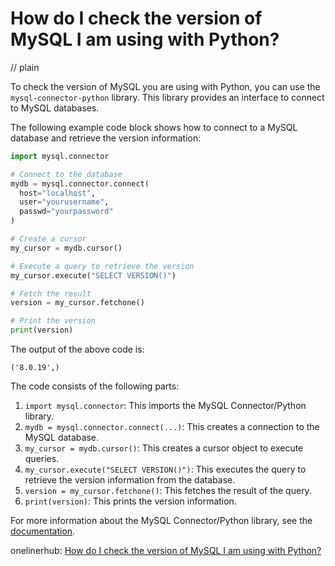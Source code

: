 # How do I check the version of MySQL I am using with Python?
// plain

To check the version of MySQL you are using with Python, you can use the `mysql-connector-python` library. This library provides an interface to connect to MySQL databases.

The following example code block shows how to connect to a MySQL database and retrieve the version information:

```python
import mysql.connector

# Connect to the database
mydb = mysql.connector.connect(
  host="localhost",
  user="yourusername",
  passwd="yourpassword"
)

# Create a cursor
my_cursor = mydb.cursor()

# Execute a query to retrieve the version
my_cursor.execute("SELECT VERSION()")

# Fetch the result
version = my_cursor.fetchone()

# Print the version
print(version)
```

The output of the above code is:

```
('8.0.19',)
```

The code consists of the following parts:

1. `import mysql.connector`: This imports the MySQL Connector/Python library.
2. `mydb = mysql.connector.connect(...)`: This creates a connection to the MySQL database.
3. `my_cursor = mydb.cursor()`: This creates a cursor object to execute queries.
4. `my_cursor.execute("SELECT VERSION()")`: This executes the query to retrieve the version information from the database.
5. `version = my_cursor.fetchone()`: This fetches the result of the query.
6. `print(version)`: This prints the version information.

For more information about the MySQL Connector/Python library, see the [documentation](https://dev.mysql.com/doc/connector-python/en/).

onelinerhub: [How do I check the version of MySQL I am using with Python?](https://onelinerhub.com/python-mysql/how-do-i-check-the-version-of-mysql-i-am-using-with-python)